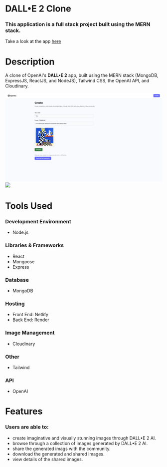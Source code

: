 # DALL•E  2 Clone

### This application is a full stack project built using the **MERN** stack.

Take a look at the app [here](https://incomparable-toffee-e81398.netlify.app)

# Description
 A clone of OpenAI's **DALL•E 2** app, built using the MERN stack (MongoDB, ExpressJS, ReactJS, and NodeJS), Tailwind CSS, the OpenAI API, and Cloudinary.

<kbd>
<img src="readme_images/img1.png"/>
</kbd>

<kbd>
<img src="readme_images/img2.png"/>
</kbd>


# Tools Used

### Development Environment
* Node.js

### Libraries & Frameworks
* React 
* Mongoose
* Express 

### Database
* MongoDB

### Hosting
* Front End: Netlify
* Back End: Render

### Image Management
* Cloudinary

### Other
* Tailwind

### API
* OpenAI

# Features

### Users are able to:

* create imaginative and visually stunning images through DALL•E 2 AI.
* browse through a collection of images generated by DALL•E 2 AI.
* share the generated imags with the community.
* download the generated and shared images.
* view details of the shared images. 

